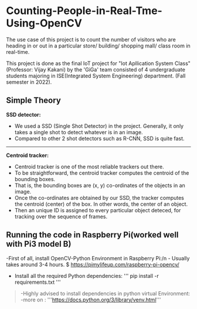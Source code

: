 # Counting-People-in-Real-Tme-Using-OpenCV
The use case of this project is to count the number of visitors who are heading in or out in a particular store/ building/ shopping mall/ class room in real-time.

This project is done as the final IoT project for "Iot Apllication System Class"(Professor: Vijay Kakani) by the 'GiGa' team consisted of 4 undergraduate students majoring in ISE(Integrated System Engineering) department. (Fall semester in 2022).

## Simple Theory
**SSD detector:**
- We used a SSD (Single Shot Detector) in the project. Generally, it only takes a single shot to detect whatever is in an image.
- Compared to other 2 shot detectors such as R-CNN, SSD is quite fast.
---
**Centroid tracker:**
- Centroid tracker is one of the most reliable trackers out there.
- To be straightforward, the centroid tracker computes the centroid of the bounding boxes.
- That is, the bounding boxes are (x, y) co-ordinates of the objects in an image. 
- Once the co-ordinates are obtained by our SSD, the tracker computes the centroid (center) of the box. In other words, the center of an object.
- Then an unique ID is assigned to every particular object deteced, for tracking over the sequence of frames.

## Running the code in Raspberry Pi(worked well with Pi3 model B)
-First of all, install OpenCV-Python Environment in Raspberry Pi:/n
    - Usually takes around 3-4 hours.
    $ https://pimylifeup.com/raspberry-pi-opencv/
- Install all the required Python dependencies:
'''
pip install -r requirements.txt
'''
>    -Highly advised to install dependencies in python virtual Environment:
      -more on : '''https://docs.python.org/3/library/venv.html'''
